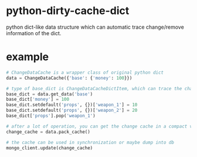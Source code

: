 # python-dirty-cache-dict

python dict-like data structure which can automatic trace change/remove information of the dict.

# example

```python
# ChangeDataCache is a wrapper class of original python dict
data = ChangeDataCache({'base': {'money': 100}})

# type of base_dict is ChangeDataCacheDictItem, which can trace the change/remove information on dict-like operation
base_dict = data.get_data('base')
base_dict['money'] = 100
base_dict.setdefault('props', {})['weapon_1'] = 10
base_dict.setdefault('props', {})['weapon_2'] = 20
base_dict['props'].pop('weapon_1')

# after a lot of operation, you can get the change cache in a compact version
change_cache = data.pack_cache()

# the cache can be used in synchronization or maybe dump into db
mongo_client.update(change_cache)
```
